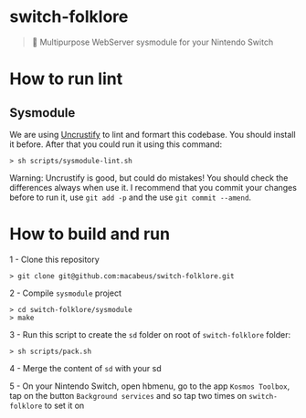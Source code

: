 # switch-folklore
> 🧙 Multipurpose WebServer sysmodule for your Nintendo Switch

# How to run lint

## Sysmodule

We are using [Uncrustify](https://github.com/uncrustify/uncrustify) to lint and formart this codebase. You should install it before.
After that you could run it using this command:

```
> sh scripts/sysmodule-lint.sh
```

Warning: Uncrustify is good, but could do mistakes! You should check the differences always when use it. I recommend that you commit your changes before to run it, use `git add -p` and the use `git commit --amend`.

# How to build and run

1 - Clone this repository

```
> git clone git@github.com:macabeus/switch-folklore.git
```

2 - Compile `sysmodule` project

```
> cd switch-folklore/sysmodule
> make
```

3 - Run this script to create the `sd` folder on root of `switch-folklore` folder:

```
> sh scripts/pack.sh
```

4 - Merge the content of `sd` with your sd

5 - On your Nintendo Switch, open hbmenu, go to the app `Kosmos Toolbox`, tap on the button `Background services` and so tap two times on `switch-folklore` to set it on
